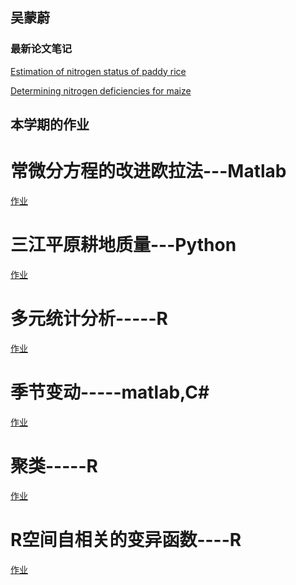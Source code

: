## 吴蒙蔚
### 最新论文笔记
<a href="/innovation.html">Estimation of nitrogen status of paddy rice</a>

<a href="科创/innov2.html">Determining nitrogen deficiencies for maize </a>



## 本学期的作业
# 常微分方程的改进欧拉法---Matlab
<a href="科创\数值分析\改进欧拉法.html">作业</a>
# 三江平原耕地质量---Python


<a href="/landuse.html">作业</a>

#  多元统计分析-----R
<a href="/RPubs - 多元统计分析.html">作业</a>

# 季节变动-----matlab,C#
<a href="/TimeSeries.html">作业</a>







# 聚类-----R
<a href="/聚类.html">作业</a>




# R空间自相关的变异函数----R
<a href="/R空间自相关的变异函数.html">作业</a>

